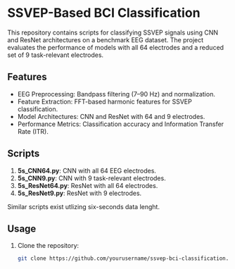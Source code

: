# **SSVEP-Based BCI Classification**

This repository contains scripts for classifying SSVEP signals using CNN and ResNet architectures on a benchmark EEG dataset. The project evaluates the performance of models with all 64 electrodes and a reduced set of 9 task-relevant electrodes.

## **Features**
- EEG Preprocessing: Bandpass filtering (7–90 Hz) and normalization.
- Feature Extraction: FFT-based harmonic features for SSVEP classification.
- Model Architectures: CNN and ResNet with 64 and 9 electrodes.
- Performance Metrics: Classification accuracy and Information Transfer Rate (ITR).

## **Scripts**
1. **5s_CNN64.py**: CNN with all 64 EEG electrodes.
2. **5s_CNN9.py**: CNN with 9 task-relevant electrodes.
3. **5s_ResNet64.py**: ResNet with all 64 electrodes.
4. **5s_ResNet9.py**: ResNet with 9 electrodes.

Similar scripts exist utlizing six-seconds data lenght.

## **Usage**
1. Clone the repository:
   ```bash
   git clone https://github.com/yourusername/ssvep-bci-classification.git

